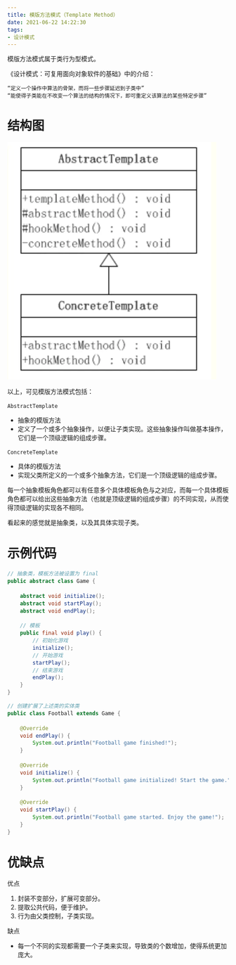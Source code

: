 ```yaml
---
title: 模版方法模式（Template Method）
date: 2021-06-22 14:22:30
tags:
- 设计模式
---
```


模版方法模式属于类行为型模式。

<!-- more -->

《设计模式：可复用面向对象软件的基础》中的介绍：

    “定义一个操作中算法的骨架，而将一些步骤延迟到子类中”
    “能使得子类能在不改变一个算法的结构的情况下，即可重定义该算法的某些特定步骤”


# 结构图
![](template-method/template-method.webp)

以上，可见模版方法模式包括：

`AbstractTemplate`
* 抽象的模版方法
* 定义了一个或多个抽象操作，以便让子类实现。这些抽象操作叫做基本操作，它们是一个顶级逻辑的组成步骤。

`ConcreteTemplate`
* 具体的模版方法
* 实现父类所定义的一个或多个抽象方法，它们是一个顶级逻辑的组成步骤。

每一个抽象模板角色都可以有任意多个具体模板角色与之对应，而每一个具体模板角色都可以给出这些抽象方法（也就是顶级逻辑的组成步骤）的不同实现，从而使得顶级逻辑的实现各不相同。

看起来的感觉就是抽象类，以及其具体实现子类。


# 示例代码

```java
// 抽象类，模板方法被设置为 final 
public abstract class Game {

    abstract void initialize();
    abstract void startPlay();
    abstract void endPlay();

    // 模板
    public final void play() {
        // 初始化游戏
        initialize();
        // 开始游戏
        startPlay();
        // 结束游戏
        endPlay();
    }
}
```

```java
// 创建扩展了上述类的实体类
public class Football extends Game {

    @Override
    void endPlay() {
        System.out.println("Football game finished!");
    }

    @Override
    void initialize() {
        System.out.println("Football game initialized! Start the game.");
    }

    @Override
    void startPlay() {
        System.out.println("Football game started. Enjoy the game!");
    }
}
```


# 优缺点
优点
1. 封装不变部分，扩展可变部分。
2. 提取公共代码，便于维护。
3. 行为由父类控制，子类实现。

缺点
* 每一个不同的实现都需要一个子类来实现，导致类的个数增加，使得系统更加庞大。